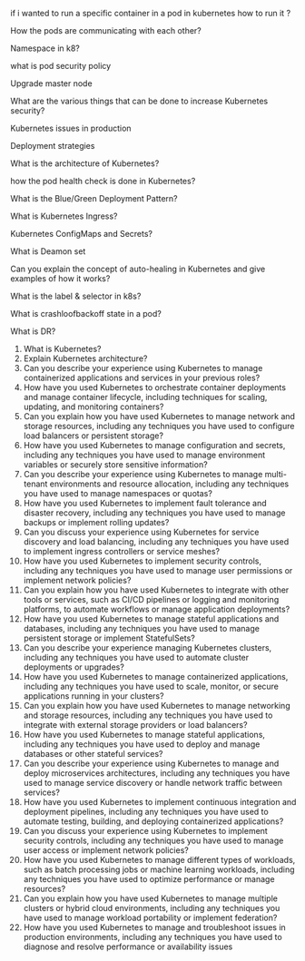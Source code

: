 if i wanted to run a specific container in a pod in kubernetes how to run it ?

How the pods are communicating with each other?

Namespace in k8?

what is pod security policy

Upgrade master node

What are the various things that can be done to increase Kubernetes security?

Kubernetes issues in production

Deployment strategies

What is the architecture of Kubernetes?

how the pod health check is done in Kubernetes?

What is the Blue/Green Deployment Pattern?

What is Kubernetes Ingress?

Kubernetes ConfigMaps and Secrets?

What is Deamon set

Can you explain the concept of auto-healing in Kubernetes and give examples of how it works?

What is the label & selector in k8s?

What is crashloofbackoff state in a pod?

What is DR?


1. What is Kubernetes?
2. Explain Kubernetes architecture?
3. Can you describe your experience using Kubernetes to manage containerized applications 
and services in your previous roles?
4. How have you used Kubernetes to orchestrate container deployments and manage 
container lifecycle, including techniques for scaling, updating, and monitoring containers?
5. Can you explain how you have used Kubernetes to manage network and storage resources, 
including any techniques you have used to configure load balancers or persistent storage?
6. How have you used Kubernetes to manage configuration and secrets, including any 
techniques you have used to manage environment variables or securely store sensitive 
information?
7. Can you describe your experience using Kubernetes to manage multi-tenant environments 
and resource allocation, including any techniques you have used to manage namespaces or 
quotas?
8. How have you used Kubernetes to implement fault tolerance and disaster recovery, 
including any techniques you have used to manage backups or implement rolling updates?
9. Can you discuss your experience using Kubernetes for service discovery and load balancing, 
including any techniques you have used to implement ingress controllers or service 
meshes?
10. How have you used Kubernetes to implement security controls, including any techniques 
you have used to manage user permissions or implement network policies?
11. Can you explain how you have used Kubernetes to integrate with other tools or services, 
such as CI/CD pipelines or logging and monitoring platforms, to automate workflows or 
manage application deployments?
12. How have you used Kubernetes to manage stateful applications and databases, including 
any techniques you have used to manage persistent storage or implement StatefulSets?
13. Can you describe your experience managing Kubernetes clusters, including any techniques 
you have used to automate cluster deployments or upgrades?
14. How have you used Kubernetes to manage containerized applications, including any 
techniques you have used to scale, monitor, or secure applications running in your clusters?
15. Can you explain how you have used Kubernetes to manage networking and storage 
resources, including any techniques you have used to integrate with external storage 
providers or load balancers?
16. How have you used Kubernetes to manage stateful applications, including any techniques 
you have used to deploy and manage databases or other stateful services?
17. Can you describe your experience using Kubernetes to manage and deploy microservices 
architectures, including any techniques you have used to manage service discovery or 
handle network traffic between services?
18. How have you used Kubernetes to implement continuous integration and deployment 
pipelines, including any techniques you have used to automate testing, building, and 
deploying containerized applications?
19. Can you discuss your experience using Kubernetes to implement security controls, including 
any techniques you have used to manage user access or implement network policies?
20. How have you used Kubernetes to manage different types of workloads, such as batch 
processing jobs or machine learning workloads, including any techniques you have used to 
optimize performance or manage resources?
21. Can you explain how you have used Kubernetes to manage multiple clusters or hybrid cloud 
environments, including any techniques you have used to manage workload portability or 
implement federation?
22. How have you used Kubernetes to manage and troubleshoot issues in production 
environments, including any techniques you have used to diagnose and resolve 
performance or availability issues